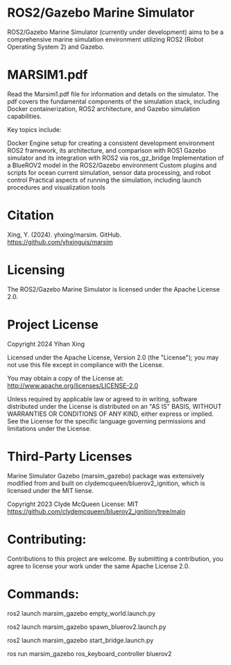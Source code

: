 # ROS2/Gazebo Marine Simulator

ROS2/Gazebo Marine Simulator (currently under development) aims to be a comprehensive marine simulation environment utilizing ROS2 (Robot Operating System 2) and Gazebo. 


# MARSIM1.pdf

Read the Marsim1.pdf file for information and details on the simulator. The pdf covers the fundamental components of the simulation stack, including Docker containerization, ROS2 architecture, and Gazebo simulation capabilities.

Key topics include:

Docker Engine setup for creating a consistent development environment
ROS2 framework, its architecture, and comparison with ROS1
Gazebo simulator and its integration with ROS2 via ros_gz_bridge
Implementation of a BlueROV2 model in the ROS2/Gazebo environment
Custom plugins and scripts for ocean current simulation, sensor data processing, and robot control
Practical aspects of running the simulation, including launch procedures and visualization tools


# Citation
Xing, Y. (2024). yhxing/marsim. GitHub. https://github.com/yhxinguis/marsim 


# Licensing

The ROS2/Gazebo Marine Simulator is licensed under the Apache License 2.0.


# Project License

Copyright 2024 Yihan Xing

Licensed under the Apache License, Version 2.0 (the "License");
you may not use this file except in compliance with the License.

You may obtain a copy of the License at:
http://www.apache.org/licenses/LICENSE-2.0

Unless required by applicable law or agreed to in writing, software
distributed under the License is distributed on an "AS IS" BASIS,
WITHOUT WARRANTIES OR CONDITIONS OF ANY KIND, either express or implied.
See the License for the specific language governing permissions and
limitations under the License.


# Third-Party Licenses

Marine Simulator Gazebo (marsim_gazebo) package was extensively modified from and built on clydemcqueen/bluerov2_ignition, which is licensed under the MIT liense.

Copyright 2023 Clyde McQueen
License: MIT
https://github.com/clydemcqueen/bluerov2_ignition/tree/main


# Contributing:

Contributions to this project are welcome. By submitting a contribution, you agree to license your work under the same Apache License 2.0.


# Commands:

ros2 launch marsim_gazebo empty_world.launch.py

ros2 launch marsim_gazebo spawn_bluerov2.launch.py

ros2 launch marsim_gazebo start_bridge.launch.py

ros run marsim_gazebo ros_keyboard_controller bluerov2
